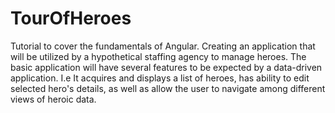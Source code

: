 # TourOfHeroes
Tutorial to cover the fundamentals of Angular. 
Creating an application that will be utilized by a hypothetical staffing agency to manage heroes.
The basic application will have several features to be expected by a data-driven application. 
I.e
It acquires and displays a list of heroes, has ability to edit selected hero's details, as well as allow the user
to navigate among different views of heroic data.
